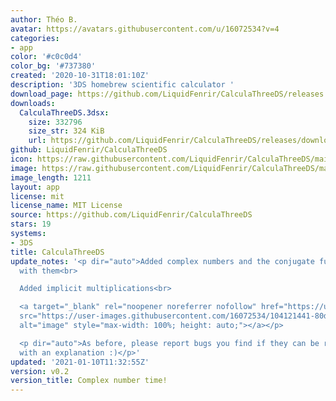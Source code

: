 ```yaml
---
author: Théo B.
avatar: https://avatars.githubusercontent.com/u/16072534?v=4
categories:
- app
color: '#c0c0d4'
color_bg: '#737380'
created: '2020-10-31T18:01:10Z'
description: '3DS homebrew scientific calculator '
download_page: https://github.com/LiquidFenrir/CalculaThreeDS/releases
downloads:
  CalculaThreeDS.3dsx:
    size: 332796
    size_str: 324 KiB
    url: https://github.com/LiquidFenrir/CalculaThreeDS/releases/download/v0.2/CalculaThreeDS.3dsx
github: LiquidFenrir/CalculaThreeDS
icon: https://raw.githubusercontent.com/LiquidFenrir/CalculaThreeDS/main/icon.png
image: https://raw.githubusercontent.com/LiquidFenrir/CalculaThreeDS/main/icon.png
image_length: 1211
layout: app
license: mit
license_name: MIT License
source: https://github.com/LiquidFenrir/CalculaThreeDS
stars: 19
systems:
- 3DS
title: CalculaThreeDS
update_notes: '<p dir="auto">Added complex numbers and the conjugate function to work
  with them<br>

  Added implicit multiplications<br>

  <a target="_blank" rel="noopener noreferrer nofollow" href="https://user-images.githubusercontent.com/16072534/104121441-80dd5a00-533e-11eb-9954-a5a6c10dd60e.png"><img
  src="https://user-images.githubusercontent.com/16072534/104121441-80dd5a00-533e-11eb-9954-a5a6c10dd60e.png"
  alt="image" style="max-width: 100%; height: auto;"></a></p>

  <p dir="auto">As before, please report bugs you find if they can be reproduced,
  with an explanation :)</p>'
updated: '2021-01-10T11:32:55Z'
version: v0.2
version_title: Complex number time!
---
```

